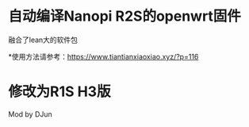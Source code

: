 # 自动编译Nanopi R2S的openwrt固件

融合了lean大的软件包
  
*使用方法请参考：https://www.tiantianxiaoxiao.xyz/?p=116


# 修改为R1S H3版

Mod by DJun
